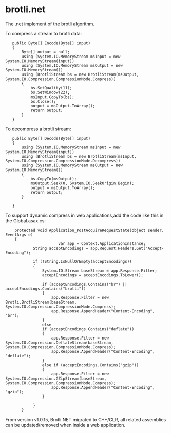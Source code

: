 # brotli.net
The .net implement of the brotli algorithm.

To compress a stream to brotli data:

       public Byte[] Encode(Byte[] input)
       {
           Byte[] output = null;
           using (System.IO.MemoryStream msInput = new System.IO.MemoryStream(input))
           using (System.IO.MemoryStream msOutput = new System.IO.MemoryStream())
           using (BrotliStream bs = new BrotliStream(msOutput, System.IO.Compression.CompressionMode.Compress))
           {
               bs.SetQuality(11);
               bs.SetWindow(22);
               msInput.CopyTo(bs);
               bs.Close();
               output = msOutput.ToArray();
               return output;
           }
       }

To decompress a brotli stream:

       public Byte[] Decode(Byte[] input)
       {
           using (System.IO.MemoryStream msInput = new System.IO.MemoryStream(input))
           using (BrotliStream bs = new BrotliStream(msInput, System.IO.Compression.CompressionMode.Decompress))
           using (System.IO.MemoryStream msOutput = new System.IO.MemoryStream())
           {
               bs.CopyTo(msOutput);
               msOutput.Seek(0, System.IO.SeekOrigin.Begin);
               output = msOutput.ToArray();
               return output;
           }

       }

To support dynamic compress in web applications,add the code like this in the Global.asax.cs:

        protected void Application_PostAcquireRequestState(object sender, EventArgs e)
        {
                           var app = Context.ApplicationInstance;
                String acceptEncodings = app.Request.Headers.Get("Accept-Encoding");

                if (!String.IsNullOrEmpty(acceptEncodings))
                {
                    System.IO.Stream baseStream = app.Response.Filter;
                    acceptEncodings = acceptEncodings.ToLower();

                    if (acceptEncodings.Contains("br") || acceptEncodings.Contains("brotli"))
                    {
                        app.Response.Filter = new Brotli.BrotliStream(baseStream, System.IO.Compression.CompressionMode.Compress);
                        app.Response.AppendHeader("Content-Encoding", "br");
                    }
                    else
                    if (acceptEncodings.Contains("deflate"))
                    {
                        app.Response.Filter = new System.IO.Compression.DeflateStream(baseStream, System.IO.Compression.CompressionMode.Compress);
                        app.Response.AppendHeader("Content-Encoding", "deflate");
                    }
                    else if (acceptEncodings.Contains("gzip"))
                    {
                        app.Response.Filter = new System.IO.Compression.GZipStream(baseStream, System.IO.Compression.CompressionMode.Compress);
                        app.Response.AppendHeader("Content-Encoding", "gzip");
                    }

                }
           }      	


From version v1.0.15, Brotli.NET migrated to C++/CLR, all related assemblies can be updated/removed when inside a web application. 
